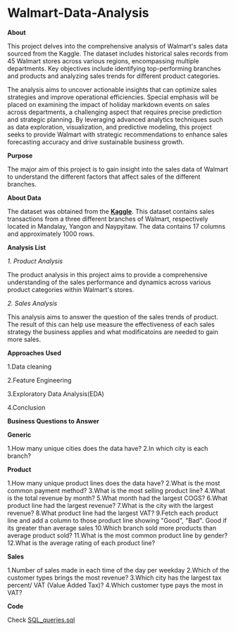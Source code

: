# Walmart-Data-Analysis
**About**

This project delves into the comprehensive analysis of Walmart's sales data sourced from the Kaggle. The dataset includes historical sales records from 45 Walmart stores across various regions, encompassing multiple departments. Key objectives include identifying top-performing branches and products and analyzing sales trends for different product categories. 

The analysis aims to uncover actionable insights that can optimize sales strategies and improve operational efficiencies. Special emphasis will be placed on examining the impact of holiday markdown events on sales across departments, a challenging aspect that requires precise prediction and strategic planning. By leveraging advanced analytics techniques such as data exploration, visualization, and predictive modeling, this project seeks to provide Walmart with strategic recommendations to enhance sales forecasting accuracy and drive sustainable business growth.

**Purpose**

The major aim of this project is to gain insight into the sales data of Walmart to understand the different factors that affect sales of the different branches.

**About Data**

The dataset was obtained from the **[Kaggle](https://www.kaggle.com/c/walmart-recruiting-store-sales-forecasting)**. This dataset contains sales transactions from a three different branches of Walmart, respectively located in Mandalay, Yangon and Naypyitaw. The data contains 17 columns and approximately 1000 rows.

**Analysis List**

*1. Product Analysis*

The product analysis in this project aims to provide a comprehensive understanding of the sales performance and dynamics across various product categories within Walmart's stores. 

*2. Sales Analysis*

This analysis aims to answer the question of the sales trends of product. The result of this can help use measure the effectiveness of each sales strategy the business applies and what modificatoins are needed to gain more sales.

**Approaches Used**


1.Data cleaning

2.Feature Engineering

3.Exploratory Data Analysis(EDA)

4.Conclusion

**Business Questions to Answer**

**Generic**

1.How many unique cities does the data have?
2.In which city is each branch?

**Product**

1.How many unique product lines does the data have?
2.What is the most common payment method?
3.What is the most selling product line?
4.What is the total revenue by month?
5.What month had the largest COGS?
6.What product line had the largest revenue?
7.What is the city with the largest revenue?
8.What product line had the largest VAT?
9.Fetch each product line and add a column to those product line showing "Good", "Bad". Good if its greater than average sales
10.Which branch sold more products than average product sold?
11.What is the most common product line by gender?
12.What is the average rating of each product line?

**Sales**

1.Number of sales made in each time of the day per weekday
2.Which of the customer types brings the most revenue?
3.Which city has the largest tax percent/ VAT (Value Added Tax)?
4.Which customer type pays the most in VAT?

**Code**

Check [SQL_queries.sql](https://github.com/Janavi0914/Walmart-Data-Analysis/blob/main/SQL_queries.sql)
